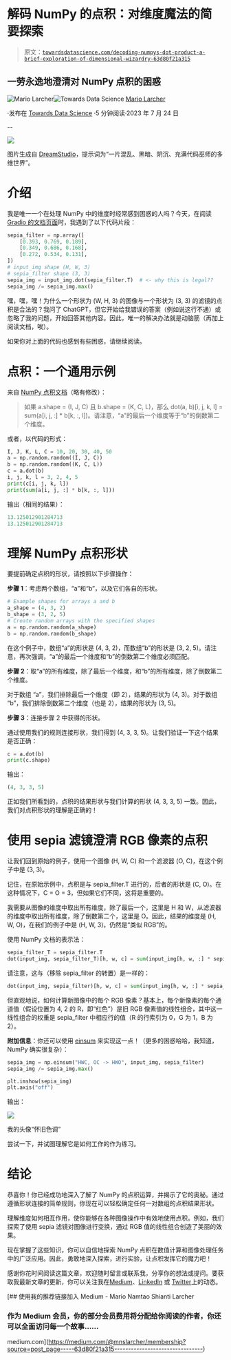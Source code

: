 # 解码 NumPy 的点积：对维度魔法的简要探索

> 原文：[`towardsdatascience.com/decoding-numpys-dot-product-a-brief-exploration-of-dimensional-wizardry-63d80f21a315`](https://towardsdatascience.com/decoding-numpys-dot-product-a-brief-exploration-of-dimensional-wizardry-63d80f21a315)

## 一劳永逸地澄清对 NumPy 点积的困惑

[](https://mnslarcher.medium.com/?source=post_page-----63d80f21a315--------------------------------)![Mario Larcher](https://mnslarcher.medium.com/?source=post_page-----63d80f21a315--------------------------------)[](https://towardsdatascience.com/?source=post_page-----63d80f21a315--------------------------------)![Towards Data Science](https://towardsdatascience.com/?source=post_page-----63d80f21a315--------------------------------) [Mario Larcher](https://mnslarcher.medium.com/?source=post_page-----63d80f21a315--------------------------------)

·发布在 [Towards Data Science](https://towardsdatascience.com/?source=post_page-----63d80f21a315--------------------------------) ·5 分钟阅读·2023 年 7 月 24 日

--

![](img/3a4c3b065c8db38640141fa8b5164cca.png)

图片生成自 [DreamStudio](https://beta.dreamstudio.ai/generate)，提示词为“一片混乱、黑暗、阴沉、充满代码巫师的多维世界”。

# 介绍

我是唯一一个在处理 NumPy 中的维度时经常感到困惑的人吗？今天，在阅读 [Gradio 的文档页面](https://www.gradio.app/guides/quickstart#an-image-example)时，我遇到了以下代码片段：

```py
sepia_filter = np.array([
    [0.393, 0.769, 0.189], 
    [0.349, 0.686, 0.168],
    [0.272, 0.534, 0.131],
])
# input_img shape (H, W, 3)
# sepia_filter shape (3, 3)
sepia_img = input_img.dot(sepia_filter.T)  # <- why this is legal??
sepia_img /= sepia_img.max()
```

嘿，嘿，嘿！为什么一个形状为 (W, H, 3) 的图像与一个形状为 (3, 3) 的滤镜的点积是合法的？我问了 ChatGPT，但它开始给我错误的答案（例如说这行不通）或忽略了我的问题，开始回答其他内容。因此，唯一的解决办法就是动脑筋（再加上阅读文档，唉）。

如果你对上面的代码也感到有些困惑，请继续阅读。

# 点积：一个通用示例

来自 [NumPy 点积文档](https://numpy.org/doc/stable/reference/generated/numpy.dot.html)（略有修改）：

> 如果 a.shape = (I, J, C) 且 b.shape = (K, C, L)，那么 dot(a, b)[i, j, k, l] = sum(a[i, j, :] * b[k, :, l])。请注意，“a”的最后一个维度等于“b”的倒数第二个维度。

或者，以代码的形式：

```py
I, J, K, L, C = 10, 20, 30, 40, 50
a = np.random.random((I, J, C))
b = np.random.random((K, C, L))
c = a.dot(b)
i, j, k, l = 3, 2, 4, 5
print(c[i, j, k, l])
print(sum(a[i, j, :] * b[k, :, l]))
```

输出（相同的结果）：

```py
13.125012901284713
13.125012901284713
```

# 理解 NumPy 点积形状

要提前确定点积的形状，请按照以下步骤操作：

**步骤 1**：考虑两个数组，“a”和“b”，以及它们各自的形状。

```py
# Example shapes for arrays a and b
a_shape = (4, 3, 2)
b_shape = (3, 2, 5)
# Create random arrays with the specified shapes
a = np.random.random(a_shape)
b = np.random.random(b_shape)
```

在这个例子中，数组“a”的形状是 (4, 3, 2)，而数组“b”的形状是 (3, 2, 5)。请注意，再次强调，“a”的最后一个维度和“b”的倒数第二个维度必须匹配。

**步骤 2**：取“a”的所有维度，除了最后一个维度，和“b”的所有维度，除了倒数第二个维度。

对于数组 “a”，我们排除最后一个维度（即 2），结果的形状为 (4, 3)。对于数组 “b”，我们排除倒数第二个维度（也是 2），结果的形状为 (3, 5)。

**步骤 3**：连接步骤 2 中获得的形状。

通过使用我们的规则连接形状，我们得到 (4, 3, 3, 5)。让我们验证一下这个结果是否正确：

```py
c = a.dot(b)
print(c.shape)
```

输出：

```py
(4, 3, 3, 5)
```

正如我们所看到的，点积的结果形状与我们计算的形状 (4, 3, 3, 5) 一致。因此，我们对点积形状的理解是正确的！

# 使用 sepia 滤镜澄清 RGB 像素的点积

让我们回到原始的例子，使用一个图像 (H, W, C) 和一个滤波器 (O, C)，在这个例子中是 (3, 3)。

记住，在原始示例中，点积是与 sepia_filter.T 进行的，后者的形状是 (C, O)。在这种情况下，C = O = 3，但如果它们不同，这将是重要的。

我需要从图像的维度中取出所有维度，除了最后一个，这里是 H 和 W，从滤波器的维度中取出所有维度，除了倒数第二个，这里是 O。因此，结果的维度是 (H, W, O)，在我们的例子中是 (H, W, 3)，仍然是“类似 RGB”的。

使用 NumPy 文档的表示法：

```py
sepia_filter_T = sepia_filter.T
dot(input_img, sepia_filter_T)[h, w, c] = sum(input_img[h, w, :] * sepia_filter_T[:, c])
```

请注意，这与（移除 sepia_filter 的转置）是一样的：

```py
dot(input_img, sepia_filter)[h, w, c] = sum(input_img[h, w, :] * sepia_filter[c, :])
```

但直观地说，如何计算新图像中的每个 RGB 像素？基本上，每个新像素的每个通道值（假设位置为 4, 2 的 R，即“红色”）是旧 RGB 像素值的线性组合，其中这一线性组合的权重是 sepia_filter 中相应行的值（R 的行索引为 0，G 为 1，B 为 2）。

**附加信息**：你还可以使用 [einsum](https://numpy.org/doc/stable/reference/generated/numpy.einsum.html) 来实现这一点！（更多的困惑哈哈，我知道，NumPy 确实很复杂）：

```py
sepia_img = np.einsum("HWC, OC -> HWO", input_img, sepia_filter)
sepia_img /= sepia_img.max()
```

```py
plt.imshow(sepia_img)
plt.axis("off")
```

输出：

![](img/7560752a9c5a0f8058c0160cd599ff12.png)

我的头像“怀旧色调”

尝试一下，并试图理解它是如何工作的作为练习。

# 结论

恭喜你！你已经成功地深入了解了 NumPy 的点积运算，并揭示了它的奥秘。通过遵循形状连接的简单规则，你现在可以轻松确定任何一对数组的点积结果形状。

理解维度如何相互作用，使你能够在各种图像操作中有效地使用点积。例如，我们探索了使用 sepia 滤镜对图像进行变换，通过 RGB 值的线性组合创造了美丽的效果。

现在掌握了这些知识，你可以自信地探索 NumPy 点积在数值计算和图像处理任务中的广泛应用。因此，勇敢地深入探索，进行实验，让点积发挥它的魔力吧！

感谢你花时间阅读这篇文章，欢迎随时留言或联系我，分享你的想法或提问。要获取我最新文章的更新，你可以关注我在[Medium](https://medium.com/@mnslarcher)、[LinkedIn](https://www.linkedin.com/in/mnslarcher/) 或 [Twitter](https://twitter.com/mnslarcher)上的动态。

[](https://medium.com/@mnslarcher/membership?source=post_page-----63d80f21a315--------------------------------) [## 使用我的推荐链接加入 Medium - Mario Namtao Shianti Larcher

### 作为 Medium 会员，你的部分会员费用将分配给你阅读的作者，你还可以全面访问每一个故事……

medium.com](https://medium.com/@mnslarcher/membership?source=post_page-----63d80f21a315--------------------------------)
